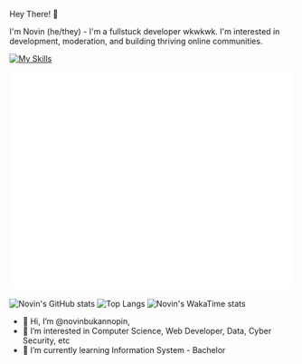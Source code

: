 Hey There! 👋

I'm Novin (he/they) - I'm a fullstuck developer wkwkwk. I'm interested in development, moderation, and building thriving online communities.


[![My Skills](https://skillicons.dev/icons?i=js,html,css,bootstrap,docker,express,git,github,mysql,nextjs,nginx,nodejs,postgres,postman,prisma,react,svelte,tailwind,vercel)](https://skillicons.dev)

![Metrics](/github-metrics.svg)

![Novin's GitHub stats](https://github-readme-stats.vercel.app/api?username=novinbukannopin&show_icons=true)
![Top Langs](https://github-readme-stats.vercel.app/api/top-langs/?username=novinbukannopin&layout=compact)
![Novin's WakaTime stats](https://github-readme-stats.vercel.app/api/wakatime?username=novinbukannopin)

- 👋 Hi, I’m @novinbukannopin, 
- 👀 I’m interested in Computer Science, Web Developer, Data, Cyber Security, etc
- 🌱 I’m currently learning Information System - Bachelor

<!--START_SECTION:waka-->
<!--END_SECTION:waka-->

<!---
novinbukannopin/novinbukannopin is a ✨ special ✨ repository because its `README.md` (this file) appears on your GitHub profile.
You can click the Preview link to take a look at your changes.
--->
